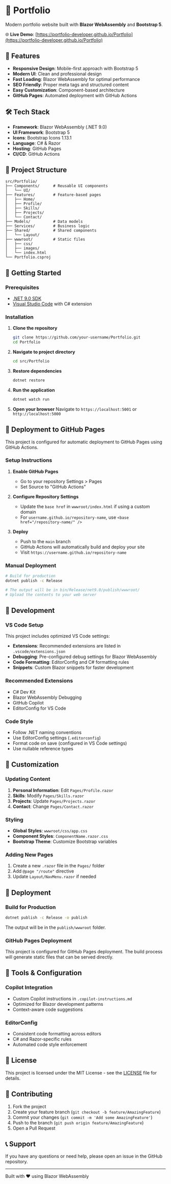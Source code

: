 # 📌 Portfolio

Modern portfolio website built with **Blazor WebAssembly** and **Bootstrap 5**.

🌐 **Live Demo**: [https://portfolio-developer.github.io/Portfolio](https://portfolio-developer.github.io/Portfolio)

## 🚀 Features

- **Responsive Design**: Mobile-first approach with Bootstrap 5
- **Modern UI**: Clean and professional design
- **Fast Loading**: Blazor WebAssembly for optimal performance
- **SEO Friendly**: Proper meta tags and structured content
- **Easy Customization**: Component-based architecture
- **GitHub Pages**: Automated deployment with GitHub Actions

## 🛠️ Tech Stack

- **Framework**: Blazor WebAssembly (.NET 9.0)
- **UI Framework**: Bootstrap 5
- **Icons**: Bootstrap Icons 1.13.1
- **Language**: C# & Razor
- **Hosting**: GitHub Pages
- **CI/CD**: GitHub Actions

## 📂 Project Structure

```text
src/Portfolio/
├── Components/      # Reusable UI components
│   └── UI/
├── Features/        # Feature-based pages
│   ├── Home/
│   ├── Profile/
│   ├── Skills/
│   ├── Projects/
│   └── Contact/
├── Models/          # Data models
├── Services/        # Business logic
├── Shared/          # Shared components
│   └── Layout/
├── wwwroot/         # Static files
│   ├── css/
│   ├── images/
│   └── index.html
└── Portfolio.csproj
```

## 🚀 Getting Started

### Prerequisites

- [.NET 9.0 SDK](https://dotnet.microsoft.com/download/dotnet/9.0)
- [Visual Studio Code](https://code.visualstudio.com/) with C# extension

### Installation

1. **Clone the repository**

   ```bash
   git clone https://github.com/your-username/Portfolio.git
   cd Portfolio
   ```

2. **Navigate to project directory**

   ```bash
   cd src/Portfolio
   ```

3. **Restore dependencies**

   ```bash
   dotnet restore
   ```

4. **Run the application**

   ```bash
   dotnet watch run
   ```

5. **Open your browser**
   Navigate to `https://localhost:5001` or `http://localhost:5000`

## 🚀 Deployment to GitHub Pages

This project is configured for automatic deployment to GitHub Pages using GitHub Actions.

### Setup Instructions

1. **Enable GitHub Pages**
   - Go to your repository Settings > Pages
   - Set Source to "GitHub Actions"

2. **Configure Repository Settings**
   - Update the `base href` in `wwwroot/index.html` if using a custom domain
   - For `username.github.io/repository-name`, use `<base href="/repository-name/" />`

3. **Deploy**
   - Push to the `main` branch
   - GitHub Actions will automatically build and deploy your site
   - Visit `https://username.github.io/repository-name`

### Manual Deployment

```bash
# Build for production
dotnet publish -c Release

# The output will be in bin/Release/net9.0/publish/wwwroot/
# Upload the contents to your web server
```

## 🔧 Development

### VS Code Setup

This project includes optimized VS Code settings:

- **Extensions**: Recommended extensions are listed in `.vscode/extensions.json`
- **Debugging**: Pre-configured debug settings for Blazor WebAssembly
- **Code Formatting**: EditorConfig and C# formatting rules
- **Snippets**: Custom Blazor snippets for faster development

### Recommended Extensions

- C# Dev Kit
- Blazor WebAssembly Debugging
- GitHub Copilot
- EditorConfig for VS Code

### Code Style

- Follow .NET naming conventions
- Use EditorConfig settings (`.editorconfig`)
- Format code on save (configured in VS Code settings)
- Use nullable reference types

## 📱 Customization

### Updating Content

1. **Personal Information**: Edit `Pages/Profile.razor`
2. **Skills**: Modify `Pages/Skills.razor`
3. **Projects**: Update `Pages/Projects.razor`
4. **Contact**: Change `Pages/Contact.razor`

### Styling

- **Global Styles**: `wwwroot/css/app.css`
- **Component Styles**: `ComponentName.razor.css`
- **Bootstrap Theme**: Customize Bootstrap variables

### Adding New Pages

1. Create a new `.razor` file in the `Pages/` folder
2. Add `@page "/route"` directive
3. Update `Layout/NavMenu.razor` if needed

## 🚀 Deployment

### Build for Production

```bash
dotnet publish -c Release -o publish
```

The output will be in the `publish/wwwroot` folder.

### GitHub Pages Deployment

This project is configured for GitHub Pages deployment. The build process will generate static files that can be served directly.

## 🔧 Tools & Configuration

### Copilot Integration

- Custom Copilot instructions in `.copilot-instructions.md`
- Optimized for Blazor development patterns
- Context-aware code suggestions

### EditorConfig

- Consistent code formatting across editors
- C# and Razor-specific rules
- Automated code style enforcement

## 📝 License

This project is licensed under the MIT License - see the [LICENSE](LICENSE) file for details.

## 🤝 Contributing

1. Fork the project
2. Create your feature branch (`git checkout -b feature/AmazingFeature`)
3. Commit your changes (`git commit -m 'Add some AmazingFeature'`)
4. Push to the branch (`git push origin feature/AmazingFeature`)
5. Open a Pull Request

## 📞 Support

If you have any questions or need help, please open an issue in the GitHub repository.

---

Built with ❤️ using Blazor WebAssembly
